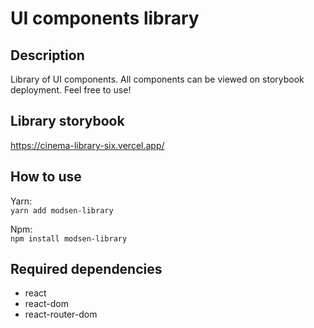 # UI components library

## Description

Library of UI components. All components can be viewed on storybook deployment. Feel free to use!

## Library storybook

https://cinema-library-six.vercel.app/

## How to use

Yarn:\
```yarn add modsen-library```

Npm:\
```npm install modsen-library```

## Required dependencies

* react
* react-dom
* react-router-dom
